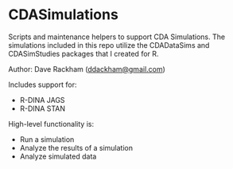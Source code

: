 # CDASimulations
Scripts and maintenance helpers to support CDA Simulations. The simulations included in this repo utilize the CDADataSims and CDASimStudies packages that I created for R.

Author: Dave Rackham (ddackham@gmail.com)

Includes support for:
* R-DINA JAGS
* R-DINA STAN

High-level functionality is:
* Run a simulation
* Analyze the results of a simulation
* Analyze simulated data
